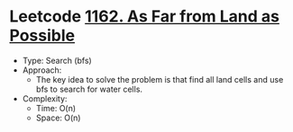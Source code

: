 # Leetcode [1162. As Far from Land as Possible](https://leetcode.com/problems/as-far-from-land-as-possible/)
- Type: Search (bfs)
- Approach:
	- The key idea to solve the problem is that find all land cells and use bfs to search for water cells.
- Complexity:
	- Time: O(n)
	- Space: O(n)